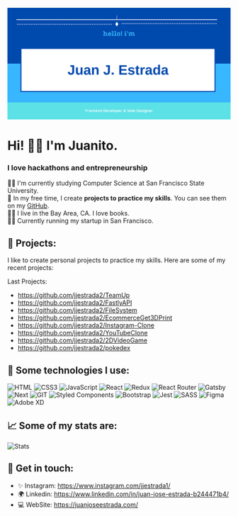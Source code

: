 ![Header](/bannerForGithub.png)

# Hi! 👋🏼 I'm Juanito. 

### I love hackathons and entrepreneurship


💪🏼 I'm currently studying Computer Science at San Francisco State University.  
💖 In my free time, I create **projects to practice my skills**. You can see them on my [GitHub](https://github.com/jjestrada2).  
🧙‍♂️ I live in the Bay Area, CA. I love books.  
🎉✨ Currently running my startup in San Francisco.  



## 🚀 Projects: 
I like to create personal projects to practice my skills. Here are some of my recent projects:

Last Projects:
* https://github.com/jjestrada2/TeamUp
* https://github.com/jjestrada2/FastlyAPI
* https://github.com/jjestrada2/FileSystem
* https://github.com/jjestrada2/EcommerceGet3DPrint
* https://github.com/jjestrada2/Instagram-Clone
* https://github.com/jjestrada2/YouTubeClone
* https://github.com/jjestrada2/2DVideoGame
* https://github.com/jjestrada2/pokedex


## 🎯 Some technologies I use:
![HTML](https://img.shields.io/badge/HTML5-E34F26?style=for-the-badge&logo=html5&logoColor=white)
![CSS3](https://img.shields.io/badge/CSS3-1572B6?style=for-the-badge&logo=css3&logoColor=white)
![JavaScript](https://img.shields.io/badge/JavaScript-323330?style=for-the-badge&logo=javascript&logoColor=F7DF1E)
![React](https://img.shields.io/badge/React-20232A?style=for-the-badge&logo=react&logoColor=61DAFB)
![Redux](https://img.shields.io/badge/Redux-593D88?style=for-the-badge&logo=redux&logoColor=white)
![React Router](https://img.shields.io/badge/React_Router-CA4245?style=for-the-badge&logo=react-router&logoColor=white)
![Gatsby](https://img.shields.io/badge/Gatsby-663399?style=for-the-badge&logo=gatsby&logoColor=white)
![Next](https://img.shields.io/badge/next.js-000000?style=for-the-badge&logo=nextdotjs&logoColor=white)
![GIT](https://img.shields.io/badge/Git-F05032?style=for-the-badge&logo=git&logoColor=white)
![Styled Components](https://img.shields.io/badge/styled--components-DB7093?style=for-the-badge&logo=styled-components&logoColor=white)
![Bootstrap](https://img.shields.io/badge/Bootstrap-563D7C?style=for-the-badge&logo=bootstrap&logoColor=white)
![Jest](https://img.shields.io/badge/Jest-C21325?style=for-the-badge&logo=jest&logoColor=white)
![SASS](https://img.shields.io/badge/Sass-CC6699?style=for-the-badge&logo=sass&logoColor=white)
![Figma](https://img.shields.io/badge/Figma-F24E1E?style=for-the-badge&logo=figma&logoColor=white)
![Adobe XD](https://img.shields.io/badge/Adobe%20XD-470137?style=for-the-badge&logo=Adobe%20XD&logoColor=#FF61F6)


## 📈 Some of my stats are: 
![Stats](https://github-readme-stats.vercel.app/api?username=jjestrada2)

## 💛 Get in touch: 
* ✨ Instagram: https://www.instagram.com/jjestrada1/
* 🌍 Linkedin: https://www.linkedin.com/in/juan-jose-estrada-b244471b4/
* 💻 WebSite: https://juanjoseestrada.com/


